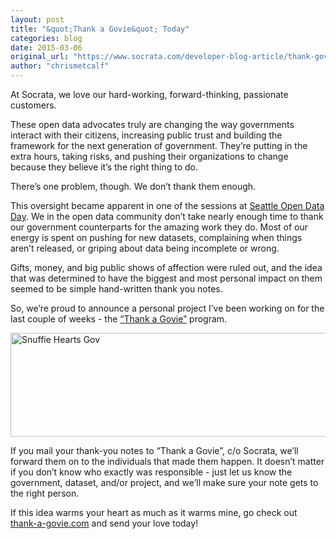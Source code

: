 ```yaml
---
layout: post
title: "&quot;Thank a Govie&quot; Today"
categories: blog
date: 2015-03-06
original_url: "https://www.socrata.com/developer-blog-article/thank-govie-today/"
author: "chrismetcalf"
---
```


<p>At Socrata, we love our hard-working, forward-thinking, passionate customers.</p>
<p>These open data advocates truly are changing the way governments interact with their citizens, increasing public trust and building the framework for the next generation of government. They’re putting in the extra hours, taking risks, and pushing their organizations to change because they believe it’s the right thing to do.</p>
<p>There’s one problem, though. We don’t thank them enough.</p>
<p>This oversight became apparent in one of the sessions at <a href="http://codeforseattle.org/open-data-day/index.html" target="_blank">Seattle Open Data Day</a>. We in the open data community don’t take nearly enough time to thank our government counterparts for the amazing work they do. Most of our energy is spent on pushing for new datasets, complaining when things aren’t released, or griping about data being incomplete or wrong.</p>
<p>Gifts, money, and big public shows of affection were ruled out, and the idea that was determined to have the biggest and most personal impact on them seemed to be simple hand-written thank you notes.</p>
<p>So, we’re proud to announce a personal project I’ve been working on for the last couple of weeks - the <a href="http://thank-a-govie.com/" target="_blank">“Thank a Govie”</a> program.</p>
<p><a href="http://www.socrata.com/wp-content/uploads/snuf-luv-e1425681122944.png"><img class="aligncenter size-full wp-image-25880" src="https://www.socrata.com/wp-content/uploads/snuf-luv-e1425681122944.png" alt="Snuffie Hearts Gov" width="600" height="166" /></a></p>
<p>If you mail your thank-you notes to “Thank a Govie”, c/o Socrata, we’ll forward them on to the individuals that made them happen. It doesn’t matter if you don’t know who exactly was responsible - just let us know the government, dataset, and/or project, and we’ll make sure your note gets to the right person.</p>
<p>If this idea warms your heart as much as it warms mine, go check out <a href="http://thank-a-govie.com/" target="_blank">thank-a-govie.com</a> and send your love today!</p>
